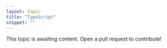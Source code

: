 ```yaml
---
layout: topic
title: "TypeScript"
snippet: ""
---
```


This topic is awaiting content. Open a pull request to contribute!

